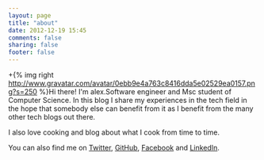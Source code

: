 ```yaml
---
layout: page
title: "about"
date: 2012-12-19 15:45
comments: false
sharing: false
footer: false
---
```

+{% img right http://www.gravatar.com/avatar/0ebb9e4a763c8416dda5e02529ea0157.png?s=250 %}Hi there! I'm alex.Software engineer and Msc student of Computer Science. In this blog I share my experiences in the tech field in the hope that somebody else can benefit from it as I benefit from the many other tech blogs out there.

I also love cooking and blog about what I cook from time to time.

You can also find me on [Twitter](http://twitter.com/alexnederlof), [GitHub](https://github.com/alexnederlof), [Facebook](http://facebook.com/alexnederlof) and [LinkedIn](http://nl.linkedin.com/in/alexnederlof).
